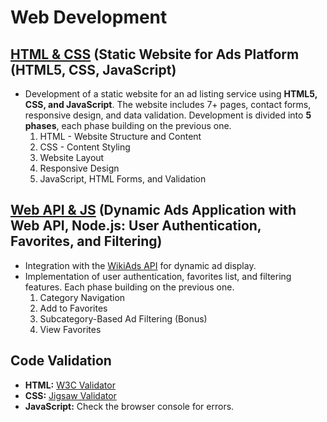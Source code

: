 # Web Development

## [HTML & CSS](https://github.com/Anthippi/Web-development/tree/main/HTML%20%26%20CSS) (Static Website for Ads Platform (HTML5, CSS, JavaScript)
- Development of a static website for an ad listing service using **HTML5, CSS, and JavaScript**. The website includes 7+ pages, contact forms, responsive design, and data validation. Development is divided into **5 phases**, each phase building on the previous one.
  1. HTML - Website Structure and Content
  2. CSS - Content Styling
  3. Website Layout
  4. Responsive Design
  5. JavaScript, HTML Forms, and Validation

## [Web API & JS]() (Dynamic Ads Application with Web API, Node.js: User Authentication, Favorites, and Filtering)
- Integration with the [WikiAds API](https://wiki-ads.onrender.com) for dynamic ad display.
- Implementation of user authentication, favorites list, and filtering features. Each phase building on the previous one.
  1. Category Navigation
  2. Add to Favorites
  3. Subcategory-Based Ad Filtering (Bonus)
  4. View Favorites

## Code Validation
- **HTML:** [W3C Validator](https://validator.w3.org/)  
- **CSS:** [Jigsaw Validator](https://jigsaw.w3.org/css-validator/)  
- **JavaScript:** Check the browser console for errors.
